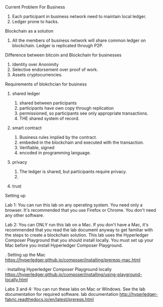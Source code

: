 Current Problem For Business
1. Each participant in business network need to maintain local ledger.
2. Ledger prone to hacks.


Blockchain as a solution
1. All the members of business network will share common ledger on blockchain. Ledger is replicated through P2P. 


Difference between bitcoin and Blockchain for businesses
1. Identity over Anonimity
2. Selective endorsement over proof of work.
3. Assets cryptocurrencies.


Requirements of blokchcian for business
1. shared ledger
    1. shared between participants
    2. participants have own copy through replication
    3. permissioned, so participants see only appropriate transactions.
    4. THE shared system of record.
    
2. smart contract
    1. Business rules implied by the contract.
    2. embeded in the blockchain and executed with the transaction.
    3. Verifiable, signed
    4. encoded in programming language.
    
3. privacy
    1. The ledger is shared, but participants require privacy.
    2. 
4. trust





Setting up

Lab 1: You can run this lab on any operating system. You need only a browser. It's recommended that you use Firefox or Chrome. You don't need any other software.

Lab 2: You can ONLY run this lab on a Mac. If you don't have a Mac, it's recommended that you read the lab document anyway to get familiar with the steps to create a blockchain solution. This lab uses the Hyperledger Composer Playground that you should install locally. You must set up your Mac before you install Hyperledger Composer Playground.


. Setting up the Mac
https://hyperledger.github.io/composer/installing/prereqs-mac.html


· Installing Hyperledger Composer Playground locally
https://hyperledger.github.io/composer/installing/using-playground-locally.html

Labs 3 and 4: You can run these labs on Mac or Windows. See the lab documentation for required software.
lab documentation
http://hyperledger-fabric.readthedocs.io/en/latest/prereqs.html


